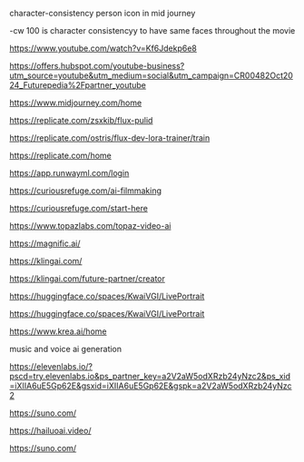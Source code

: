 character-consistency person icon in mid journey

-cw 100 is character consistencyy to have  same faces throughout the movie



https://www.youtube.com/watch?v=Kf6Jdekp6e8


https://offers.hubspot.com/youtube-business?utm_source=youtube&utm_medium=social&utm_campaign=CR00482Oct2024_Futurepedia%2Fpartner_youtube



https://www.midjourney.com/home


https://replicate.com/zsxkib/flux-pulid


https://replicate.com/ostris/flux-dev-lora-trainer/train


https://replicate.com/home


https://app.runwayml.com/login


https://curiousrefuge.com/ai-filmmaking


https://curiousrefuge.com/start-here


https://www.topazlabs.com/topaz-video-ai


https://magnific.ai/


https://klingai.com/


https://klingai.com/future-partner/creator


https://huggingface.co/spaces/KwaiVGI/LivePortrait

https://huggingface.co/spaces/KwaiVGI/LivePortrait


https://www.krea.ai/home


music and voice ai generation

https://elevenlabs.io/?pscd=try.elevenlabs.io&ps_partner_key=a2V2aW5odXRzb24yNzc2&ps_xid=iXIIA6uE5Gp62E&gsxid=iXIIA6uE5Gp62E&gspk=a2V2aW5odXRzb24yNzc2


https://suno.com/

https://hailuoai.video/

https://suno.com/
